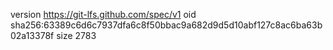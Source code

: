 version https://git-lfs.github.com/spec/v1
oid sha256:63389c6d6c7937dfa6c8f50bbac9a682d9d5d10abf127c8ac6ba63b02a13378f
size 2783
